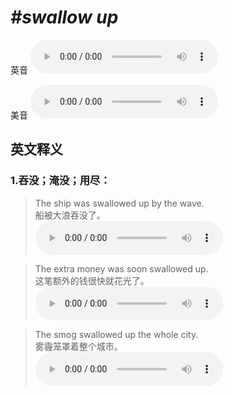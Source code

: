 # ***\#swallow up*** 
英音
<audio src="./media/swallow up1_AAC.aac" controls="controls"></audio>

美音
<audio src="./media/swallow up2_AAC.aac" controls="controls"></audio>



  

英文释义
---
### 1.**吞没；淹没；用尽：**  

 > The ship was swallowed up by the wave.   
 > 船被大浪吞没了。    
<audio src="./media/swallow-4.aac" controls="controls"></audio>

 > The extra money was soon swallowed up.   
 > 这笔额外的钱很快就花光了。    
<audio src="./media/swallow-6.aac" controls="controls"></audio>

 > The smog swallowed up the whole city.   
 > 雾霾笼罩着整个城市。    
<audio src="./media/P429 swallow1.aac" controls="controls"></audio>


